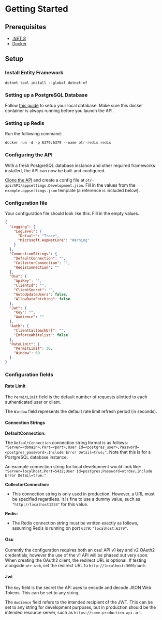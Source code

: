 # Getting Started

## Prerequisites

* [.NET 8](https://dotnet.microsoft.com/en-us/download/dotnet/8.0)
* [Docker](https://www.docker.com/)

## Setup

### Install Entity Framework

```
dotnet tool install --global dotnet-ef
```

### Setting up a PostgreSQL Database

Follow [this guide](Database-Setup-Backup-and-Recovery.md) to setup your local database. Make sure this docker container is always running before you launch the API.

### Setting up Redis

Run the following command:

`docker run -d -p 6379:6379 --name otr-redis redis`

### Configuring the API

With a fresh PostgreSQL database instance and other required frameworks installed, the API can now be built and configured.

[Clone the API](https://github.com/osu-tournament-rating/otr-api) and create a config file at `otr-api/API/appsettings.Development.json`. Fill in the values from the `example.appsettings.json` template (a reference is included below).

### Configuration file

Your configuration file should look like this. Fill in the empty values.

```json
{
  "Logging": {
    "LogLevel": {
      "Default": "Trace",
      "Microsoft.AspNetCore": "Warning"
    }
  },
  "ConnectionStrings": {
    "DefaultConnection": "",
    "CollectorConnection": "",
    "RedisConnection": ""
  },
  "Osu": {
    "ApiKey": "",
    "ClientId": "",
    "ClientSecret": "",
    "AutoUpdateUsers": false,
    "AllowDataFetching": false
  },
  "Jwt": {
    "Key": "",
    "Audience": ""
  },
  "Auth": {
    "ClientCallbackUrl": "",
    "EnforceWhitelist": false
  },
  "RateLimit": {
    "PermitLimit": 30,
    "Window": 60
  }
}
```

### Configuration fields

#### Rate Limit

The `PermitLimit` field is the default number of requests allotted to each authenticated user or client.

The `Window` field represents the default rate limit refresh period (in seconds).

#### Connection Strings

**DefaultConnection:**

The `DefaultConnection` connection string format is as follows:\
`"Server=<domain>;Port=<port>;User Id=<postgres_user>;Password=<postgres_password>;Include Error Detail=true;"`. Note that this is for a PostgreSQL database instance.

An example connection string for local development would look like:\
`"Server=localhost;Port=5432;User Id=postgres;Password=otrdev;Include Error Detail=true;"`

**CollectorConnection:**

* This connection string is only used in production. However, a URL must be specified regardless. It is fine to use a dummy value, such as `"http://localhost1234"` for this value.

**Redis:**

* The Redis connection string must be written exactly as follows, assuming Redis is running on port `6379`: `"localhost:6379"`.

#### Osu

Currently the configuration requires both an osu! API v1 key and v2 OAuth2 credentials, however the use of the v1 API will be phased out very soon. When creating the OAuth2 client, the redirect URL is optional. If testing alongside `otr-web`, set the redirect URL to `http://localhost:3000/auth`.

#### Jwt

The `Key` field is the secret the API uses to encode and decode JSON Web Tokens. This can be set to any string.

The `Audience` field refers to the intended recipient of the JWT. This can be set to any string for development purposes, but in production should be the intended resource server, such as `https://some.production.api.url`.

